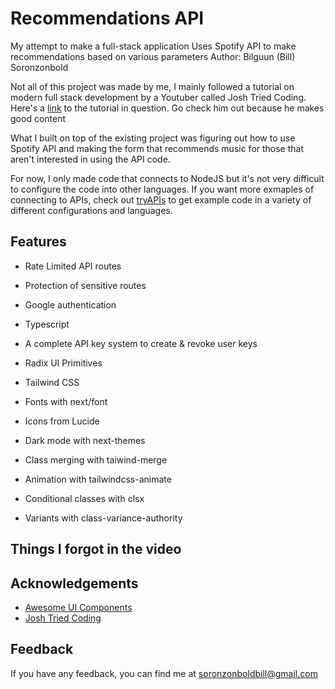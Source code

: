 # Recommendations API

My attempt to make a full-stack application 
Uses Spotify API to make recommendations based on various parameters
Author:  Bilguun (Bill) Soronzonbold

Not all of this project was made by me, I mainly followed a tutorial on modern full stack development
by a Youtuber called Josh Tried Coding. Here's a [link](https://www.youtube.com/watch?v=4lUkSgvmTYM&t=310s&pp=ygUram9zaCB0cmllZCBjb2RpbmcgbmV4dGpzIGZ1bGwgc3RhY2sgcHJvamVjdA%3D%3D) to the tutorial in question. 
Go check him out because he makes good content

What I built on top of the existing project was figuring out how to use Spotify API and making the form 
that recommends music for those that aren't interested in using the API code. 

For now, I only made code that connects to NodeJS but it's not very difficult to configure the code into 
other languages. If you want more exmaples of connecting to APIs, check out [tryAPIs](https://tryapis.com/) to 
get example code in a variety of different configurations and languages. 

## Features

- Rate Limited API routes
- Protection of sensitive routes
- Google authentication
- Typescript 
- A complete API key system to create & revoke user keys

- Radix UI Primitives
- Tailwind CSS
- Fonts with next/font
- Icons from Lucide
- Dark mode with next-themes

- Class merging with taiwind-merge
- Animation with tailwindcss-animate
- Conditional classes with clsx
- Variants with class-variance-authority

## Things I forgot in the video

## Acknowledgements

- [Awesome UI Components](https://ui.shadcn.com/)
- [Josh Tried Coding](https://www.youtube.com/@joshtriedcoding) 

## Feedback

If you have any feedback, you can find me at soronzonboldbill@gmail.com

